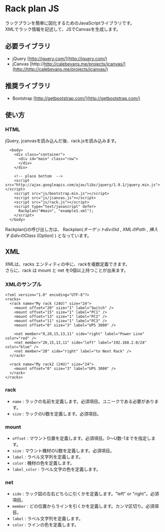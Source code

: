 Rack plan JS
======================
ラックプランを簡単に図化するためのJavaScriptライブラリです。  
XMLでラック情報を記述して、JSでCanvasを生成します。

必要ライブラリ
-------------
+ jQuery [http://jquery.com/](http://jquery.com/)
+ jCanvas [http://http://calebevans.me/projects/jcanvas/](http://http://calebevans.me/projects/jcanvas/)

推奨ライブラリ
-------------
+ Bootstrap [http://getbootstrap.com/](http://getbootstrap.com/)

使い方
------
### HTML ###
jQuery, jcanvasを読み込んだ後、rack.jsを読み込みます。  

	  <body>
	    <div class="container">
	      <div id="main" class="row">
	      </div>
	    </div>
	
	    <!-- place bottom  -->
	    <script src="http://ajax.googleapis.com/ajax/libs/jquery/1.9.1/jquery.min.js"></script>
	    <script src="js/bootstrap.min.js"></script>
	    <script src="js/jcanvas.js"></script>
	    <script src="js/rack.js"></script>
	    <script type="text/javascript" defer>
	      Rackplan("#main", "example1.xml");
	    </script>
	  </body>

Rackplan()の呼び出し方は、
	Rackplan(_ターゲットdivのid_ , _XMLのPath_ , _挿入するdivのClass_ (Option) )
となっています。

 XML
------

XMLは、racks エンティティの中に、rackを複数定義できます。  
さらに、rack は mount と net を0個以上持つことが出来ます。

### XMLのサンプル ###

    <?xml version="1.0" encoding="UTF-8"?>
    <racks>
      <rack name="My rack (24U)" size="24">
        <mount offset="20" size="1" label="Switch" />
        <mount offset="15" size="1" label="PC1" />
        <mount offset="13" size="1" label="PC2" />
        <mount offset="11" size="1" label="PC3" />
        <mount offset="0" size="3" label="UPS 3000" />
     
        <net member="0,20,15,13,11" side="right" label="Power Line" color="red" />
        <net member="20,15,13,11" side="left" label="192.168.2.0/24" color="blue" />
        <net member="20" side="right" label="to Next Rack" />
      </rack>

      <rack name="My rack2 (24U)" size="24">
        <mount offset="0" size="3" label="UPS 3000" />
      </rack>
    </racks>


### rack ###
+   `name` :
    ラックの名前を定義します。必須項目。ユニークである必要があります。
+   `size` :
    ラックのU数を定義します。必須項目。

### mount ###
+   `offset` :
    マウント位置を定義します。必須項目。0〜U数-1までを指定します。
+   `size` :
    マウント機材のU数を定義します。必須項目。
+   `label` :
    ラベル文字列を定義します。
+   `color` :
    機材の色を定義します。
+   `label_color` :
    ラベル文字の色を定義します。

### net ###
+   `side` :
    ラック図の左右どちらに引くかを定義します。"left" or "right"。必須項目。
+   `member` :
    どの位置からラインを引くかを定義します。カンマ区切り。必須項目。
+   `label` :
    ラベル文字列を定義します。
+   `color` :
    ラインの色を定義します。

